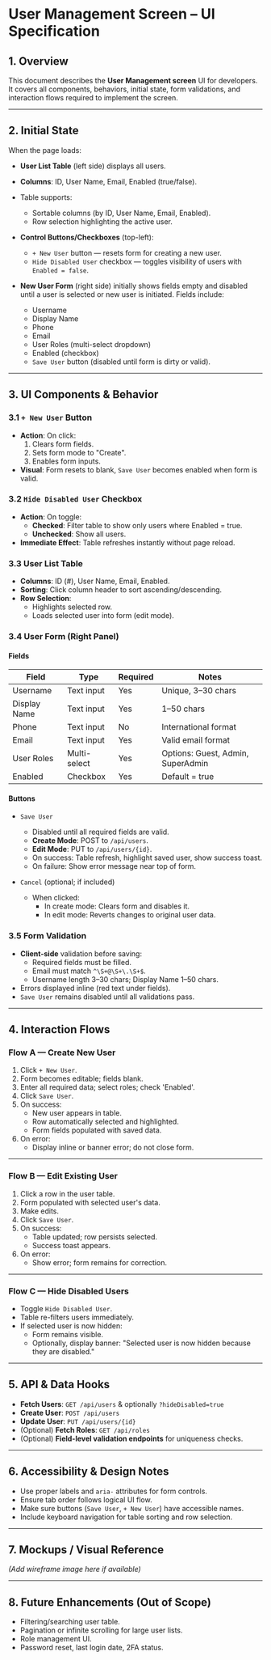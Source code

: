 # User Management Screen – UI Specification

## 1. Overview

This document describes the **User Management screen** UI for developers. It covers all components, behaviors, initial state, form validations, and interaction flows required to implement the screen.

---

## 2. Initial State

When the page loads:

- **User List Table** (left side) displays all users.
- **Columns**: ID, User Name, Email, Enabled (true/false).
- Table supports:
  - Sortable columns (by ID, User Name, Email, Enabled).
  - Row selection highlighting the active user.

- **Control Buttons/Checkboxes** (top-left):
  - `+ New User` button — resets form for creating a new user.
  - `Hide Disabled User` checkbox — toggles visibility of users with `Enabled = false`.

- **New User Form** (right side) initially shows fields empty and disabled until a user is selected or new user is initiated. Fields include:
  - Username
  - Display Name
  - Phone
  - Email
  - User Roles (multi-select dropdown)
  - Enabled (checkbox)
  - `Save User` button (disabled until form is dirty or valid).

---

## 3. UI Components & Behavior

### 3.1 `+ New User` Button
- **Action**: On click:
  1. Clears form fields.
  2. Sets form mode to "Create".
  3. Enables form inputs.
- **Visual**: Form resets to blank, `Save User` becomes enabled when form is valid.

### 3.2 `Hide Disabled User` Checkbox
- **Action**: On toggle:
  - **Checked**: Filter table to show only users where Enabled = true.
  - **Unchecked**: Show all users.
- **Immediate Effect**: Table refreshes instantly without page reload.

### 3.3 User List Table
- **Columns**: ID (#), User Name, Email, Enabled.
- **Sorting**: Click column header to sort ascending/descending.
- **Row Selection**:
  - Highlights selected row.
  - Loads selected user into form (edit mode).

### 3.4 User Form (Right Panel)

#### Fields
| Field         | Type           | Required | Notes |
|---------------|----------------|----------|-------|
| Username      | Text input     | Yes      | Unique, 3–30 chars |
| Display Name  | Text input     | Yes      | 1–50 chars |
| Phone         | Text input     | No       | International format |
| Email         | Text input     | Yes      | Valid email format |
| User Roles    | Multi-select   | Yes      | Options: Guest, Admin, SuperAdmin |
| Enabled       | Checkbox       | Yes      | Default = true |

#### Buttons
- `Save User`
  - Disabled until all required fields are valid.
  - **Create Mode**: POST to `/api/users`.
  - **Edit Mode**: PUT to `/api/users/{id}`.
  - On success: Table refresh, highlight saved user, show success toast.
  - On failure: Show error message near top of form.

- `Cancel` (optional; if included)
  - When clicked: 
    - In create mode: Clears form and disables it.
    - In edit mode: Reverts changes to original user data.

### 3.5 Form Validation
- **Client-side** validation before saving:
  - Required fields must be filled.
  - Email must match `^\S+@\S+\.\S+$`.
  - Username length 3–30 chars; Display Name 1–50 chars.
- Errors displayed inline (red text under fields).
- `Save User` remains disabled until all validations pass.

---

## 4. Interaction Flows

### Flow A — Create New User
1. Click `+ New User`.
2. Form becomes editable; fields blank.
3. Enter all required data; select roles; check 'Enabled'.
4. Click `Save User`.
5. On success:
   - New user appears in table.
   - Row automatically selected and highlighted.
   - Form fields populated with saved data.
6. On error:
   - Display inline or banner error; do not close form.

---

### Flow B — Edit Existing User
1. Click a row in the user table.
2. Form populated with selected user's data.
3. Make edits.
4. Click `Save User`.
5. On success:
   - Table updated; row persists selected.
   - Success toast appears.
6. On error:
   - Show error; form remains for correction.

---

### Flow C — Hide Disabled Users
- Toggle `Hide Disabled User`.
- Table re-filters users immediately.
- If selected user is now hidden:
  - Form remains visible.
  - Optionally, display banner: "Selected user is now hidden because they are disabled."

---

## 5. API & Data Hooks

- **Fetch Users**: `GET /api/users` & optionally `?hideDisabled=true`
- **Create User**: `POST /api/users`
- **Update User**: `PUT /api/users/{id}`
- (Optional) **Fetch Roles**: `GET /api/roles`
- (Optional) **Field-level validation endpoints** for uniqueness checks.

---

## 6. Accessibility & Design Notes

- Use proper labels and `aria-` attributes for form controls.
- Ensure tab order follows logical UI flow.
- Make sure buttons (`Save User`, `+ New User`) have accessible names.
- Include keyboard navigation for table sorting and row selection.

---

## 7. Mockups / Visual Reference

*(Add wireframe image here if available)*

---

## 8. Future Enhancements (Out of Scope)

- Filtering/searching user table.
- Pagination or infinite scrolling for large user lists.
- Role management UI.
- Password reset, last login date, 2FA status.
